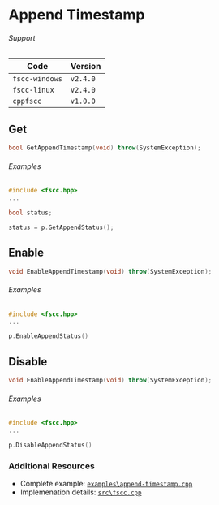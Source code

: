 # Append Timestamp

###### Support
| Code           | Version
| -------------- | --------
| `fscc-windows` | `v2.4.0` 
| `fscc-linux`   | `v2.4.0` 
| `cppfscc`      | `v1.0.0`


## Get
```c++
bool GetAppendTimestamp(void) throw(SystemException);
```

###### Examples
```c++
#include <fscc.hpp>
...

bool status;

status = p.GetAppendStatus();
```


## Enable
```c++
void EnableAppendTimestamp(void) throw(SystemException);
```

###### Examples
```c++
#include <fscc.hpp>
...

p.EnableAppendStatus()
```


## Disable
```c++
void EnableAppendTimestamp(void) throw(SystemException);
```

###### Examples
```c++
#include <fscc.hpp>
...

p.DisableAppendStatus()
```


### Additional Resources
- Complete example: [`examples\append-timestamp.cpp`](https://github.com/commtech/cppfscc/blob/master/examples/append-timestamp.cpp)
- Implemenation details: [`src\fscc.cpp`](https://github.com/commtech/cppfscc/blob/master/src/fscc.cpp)
